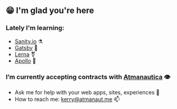## 😁 I'm glad you're here

### Lately I'm learning:
- [Sanity.io](https://www.sanity.io/docs) ⚗
- [Gatsby](https://www.gatsbyjs.org/) 🦄
- [Lerna](https://lerna.js.org/) ⚧
- [Apollo](https://www.apollographql.com/docs) 🌱

### I’m currently accepting contracts with [Atmanautica](https://www.atmanautica.com) 👁
- Ask me for help with your web apps, sites, experiences 💬
- How to reach me: [kerry@atmanaut.me](mailto:kerry@atmanaut.me) 📫

<!--
**krry/krry** is a ✨ _special_ ✨ repository because its `README.md` (this file) appears on your GitHub profile.

Here are some ideas to get you started:

- 👯 I’m looking to collaborate on ...
- 🤔 I’m looking for help with ...
- 😄 Pronouns: we/us/our
- ⚡ Fun fact: ...
-->
